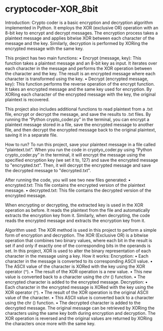 # cryptocoder-XOR_8bit

Introduction:
Crypto coder is a basic encryption and decryption algorithm implemented in Python. It employs the XOR (exclusive OR) operation with an 8-bit key to encrypt and decrypt messages. The encryption process takes a plaintext message and applies bitwise XOR between each character of the message and the key. Similarly, decryption is performed by XORing the encrypted message with the same key.

This project has two main functions:
•	Encrypt (message, key): This function takes a plaintext message and an 8-bit key as input. It iterates over each character in the message and performs the XOR operation between the character and the key. The result is an encrypted message where each character is transformed using the key.
•	Decrypt (encrypted message, key): This function performs the reverse operation of the encrypt function. It takes an encrypted message and the same key used for encryption. By XORing each character of the encrypted message with the key, the original plaintext is recovered.

This project also includes additional functions to read plaintext from a .txt file, encrypt or decrypt the message, and save the results to .txt files. By running the “Python crypto_coder.py” in the terminal, you can encrypt a plaintext message stored in a file, save the encrypted message to another file, and then decrypt the encrypted message back to the original plaintext, saving it in a separate file.


How to run?
To run this project, save your plaintext message in a file called "plaintext.txt". When you run the code in cryptyo_coder.py using “Python crypto_coder.py” in the terminal, it will encrypt the message using the specified encryption key (we set it to, 127) and save the encrypted message to "encrypted.txt". Then, it will decrypt the encrypted message and save the decrypted message to "decrypted.txt".

After running the code, you will see two new files generated:
•	encrypted.txt: This file contains the encrypted version of the plaintext message.
•	decrypted.txt: This file contains the decrypted version of the encrypted message.

When encrypting or decrypting, the extracted key is used in the XOR operation as before. It reads the plaintext from the file and automatically extracts the encryption key from it. Similarly, when decrypting, the code reads the encrypted message and extracts the encryption key from it.

Algorithm used: 
The XOR method is used in this project to perform a simple form of encryption and decryption. The XOR (Exclusive OR) is a bitwise operation that combines two binary values, where each bit in the result is set if and only if exactly one of the corresponding bits in the operands is set. In this project, XOR is used to alter the binary representation of each character in the message using a key. 
How it works:
Encryption:
•	Each character in the message is converted to its corresponding ASCII value.
•	The ASCII value of the character is XORed with the key using the XOR operator (^).
•	The result of the XOR operation is a new value.
•	This new value is converted back to a character using the chr () function.
•	The encrypted character is added to the encrypted message.
Decryption:
•	Each character in the encrypted message is XORed with the key using the XOR operator (^).
•	The result of the XOR operation is the original ASCII value of the character.
•	This ASCII value is converted back to a character using the chr () function.
•	The decrypted character is added to the decrypted message.
The original message can be retrieved by XORing the characters using the same key both during encryption and decryption. The XOR operation is reversed and the original values are returned by XORing the characters once more with the same key.

